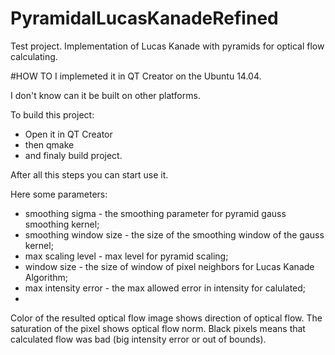 # PyramidalLucasKanadeRefined
Test project. Implementation of Lucas Kanade with pyramids for optical flow calculating.

#HOW TO
I implemeted it in QT Creator on the Ubuntu 14.04.

I don't know can it be built on other platforms.

To build this project:

- Open it in QT Creator
- then qmake
- and finaly build project.

After all this steps you can start use it.

Here some parameters:

- smoothing sigma - the smoothing parameter for pyramid gauss smoothing kernel;
- smoothing window size - the size of the smoothing window of the gauss kernel;
- max scaling level - max level for pyramid scaling;
- window size - the size of window of pixel neighbors for Lucas Kanade Algorithm;
- max intensity error - the max allowed error in intensity for calulated;
- 

Color of the resulted optical flow image shows direction of optical flow.
The saturation of the pixel shows optical flow norm.
Black pixels means that calculated flow was bad (big intensity error or out of bounds).

